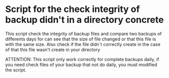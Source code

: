 # Script for the check integrity of backup didn't in a directory concrete

This script check the integrity of backup files and compare two backups of differents days for can see that the size of file changed or that this file is with the same size.
Also check if the file didn`t correctly create in the case of that this file wasn't create in your directory

ATTENTION: This script only work correctly for complete backups daily, if you need check files of your backup that not do daily, you must modified the script.